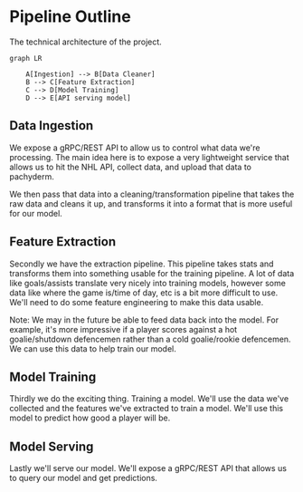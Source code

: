 # Pipeline Outline

The technical architecture of the project.

```mermaid
graph LR

    A[Ingestion] --> B[Data Cleaner]
    B --> C[Feature Extraction]
    C --> D[Model Training]
    D --> E[API serving model]
```

## Data Ingestion

We expose a gRPC/REST API to allow us to control what data we're processing.
The main idea here is to expose a very lightweight service that allows us to hit the NHL API, collect data, and upload that data to pachyderm.

We then pass that data into a cleaning/transformation pipeline that takes the raw data and cleans it up, and transforms it into a format that is more useful for our model.

## Feature Extraction

Secondly we have the extraction pipeline. This pipeline takes stats and transforms them into something usable for the training pipeline. A lot of data like goals/assists translate very nicely into training models, however some data like where the game is/time of day, etc is a bit more difficult to use. We'll need to do some feature engineering to make this data usable.

Note: We may in the future be able to feed data back into the model. For example, it's more impressive if a player scores against a hot goalie/shutdown defencemen rather than a cold goalie/rookie defencemen. We can use this data to help train our model.

## Model Training

Thirdly we do the exciting thing. Training a model. We'll use the data we've collected and the features we've extracted to train a model. We'll use this model to predict how good a player will be.

## Model Serving

Lastly we'll serve our model. We'll expose a gRPC/REST API that allows us to query our model and get predictions.
